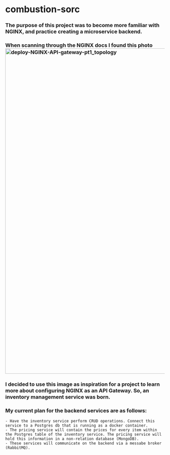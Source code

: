 # combustion-sorc

### The purpose of this project was to become more familiar with NGINX, and practice creating a microservice backend. 
### When scanning through the NGINX docs I found this photo <img width="1024" alt="deploy-NGINX-API-gateway-pt1_topology" src="https://user-images.githubusercontent.com/105041614/231921611-cfca4b48-5bb9-4f40-b415-1776166a6576.png">

### I decided to use this image as inspiration for a project to learn more about configuring NGINX as an API Gateway. So, an inventory management service was born.

### My current plan for the backend services are as follows:
    - Have the inventory service perform CRUD operations. Connect this service to a Postgres db that is running as a docker container.
    - The pricing service will contain the prices for every item within the Postgres table of the inventory service. The pricing service will hold this information in a non-relation database (MongoDB). 
    - These services will communicate on the backend via a messabe broker (RabbitMQ).
    
    
